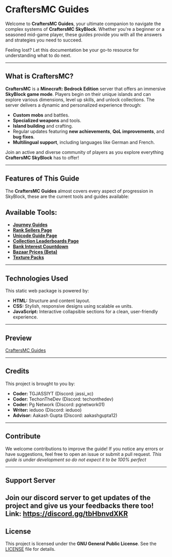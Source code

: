 # **CraftersMC Guides**

Welcome to **CraftersMC Guides**, your ultimate companion to navigate the complex systems of **CraftersMC SkyBlock**. Whether you're a beginner or a seasoned mid-game player, these guides provide you with all the answers and strategies you need to succeed.  

Feeling lost? Let this documentation be your go-to resource for understanding what to do next.

---

## **What is CraftersMC?**

**CraftersMC** is a **Minecraft: Bedrock Edition** server that offers an immersive **SkyBlock game mode**. Players begin on their unique islands and can explore various dimensions, level up skills, and unlock collections. The server delivers a dynamic and personalized experience through:

- **Custom mobs** and battles.  
- **Specialized weapons** and tools.  
- **Island building** and crafting.  
- Regular updates featuring **new achievements**, **QoL improvements**, and **bug fixes**.  
- **Multilingual support**, including languages like German and French.  

Join an active and diverse community of players as you explore everything **CraftersMC SkyBlock** has to offer!

---

## **Features of This Guide**

The **CraftersMC Guides** almost covers every aspect of progression in SkyBlock, these are the current tools and guides available:

## Available Tools:
- **[Journey Guides](https://craftersmc-guides.pages.dev/journey-guides)**
- **[Rank Sellers Page](https://craftersmc-guides.pages.dev/ranksellersv2)**
- **[Unicode Guide Page](https://craftersmc-guides.pages.dev/unicode)**
- **[Collection Leaderboards Page](https://craftersmc-guides.pages.dev/leaderboards)**
- **[Bank Interest Countdown](https://craftersmc-guides.pages.dev/bank-interest)**
- **[Bazaar Prices (Beta)](https://craftersmc-guides.pages.dev/market)**
- **[Texture Packs](https://craftersmc-guides.pages.dev/texture-packs)**

---

## **Technologies Used**

This static web package is powered by:  
- **HTML:** Structure and content layout.  
- **CSS:** Stylish, responsive designs using scalable `em` units.  
- **JavaScript:** Interactive collapsible sections for a clean, user-friendly experience.  

---

## **Preview**

[CraftersMC Guides](https://craftersmc-guides.pages.dev)

---

## **Credits**

This project is brought to you by:  
- **Coder:** TGJASSIYT (Discord: jassi_xc)
- **Coder:** TechonTheDev (Discord: techonthedev)
- **Coder:** Pg Network (Discord: pgnetwork01)
- **Writer:** ieduoo (Discord: ieduoo)
- **Advisor:** Aakash Gupta (Discord: aakashgupta12)

---

## **Contribute**

We welcome contributions to improve the guide! If you notice any errors or have suggestions, feel free to open an issue or submit a pull request. *This guide is under development so do not expect it to be 100% perfect*

---

## **Support Server**

Join our discord server to get updates of the project and give us your feedbacks there too! Link: https://discord.gg/tbHbnvdXKR
---

## **License**

This project is licensed under the **GNU General Public License**. See the [LICENSE](./LICENSE) file for details.
